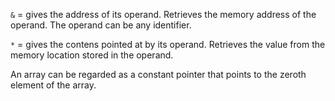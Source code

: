 `&`  = gives the address of its operand.
Retrieves the memory address of the operand. The operand can be any identifier.

`*` = gives the contens pointed at by its operand.
Retrieves the value from the memory location stored in the operand.

An array can be regarded as a constant pointer that points to the zeroth element of the array.